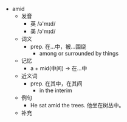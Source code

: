 - amid
  - 发音
    - 英 /ə'mɪd/
    - 美 /ə'mɪd/
  - 词义
    - prep. 在…中，被…围绕
      - among or surrounded by things
  - 记忆
    - a + mid(中间) → 在…中
  - 近义词
    - prep. 在其中，在其间
      - in the interim
  - 例句
    - He sat amid the trees. 他坐在树丛中。
  - 补充